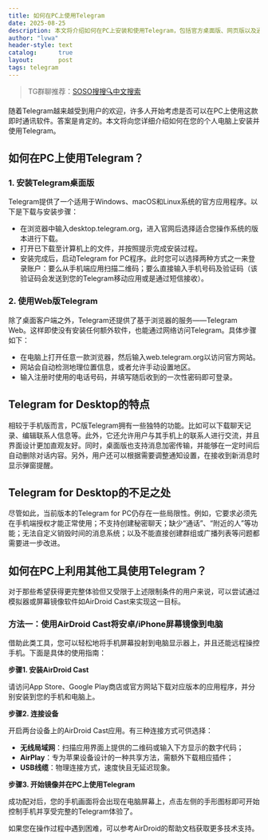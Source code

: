 ```yaml
---
title: 如何在PC上使用Telegram
date: 2025-08-25
description: 本文将介绍如何在PC上安装和使用Telegram，包括官方桌面版、网页版以及通过模拟器或投屏工具的方式。适合希望在电脑上使用Telegram的用户。
author: "lvwa"
header-style: text
catalog:      true
layout:       post
tags: telegram
---
```


>TG群聊推荐：[SOSO搜搜🔍中文搜索](https://t.me/lvwapro)

随着Telegram越来越受到用户的欢迎，许多人开始考虑是否可以在PC上使用这款即时通讯软件。答案是肯定的。本文将向您详细介绍如何在您的个人电脑上安装并使用Telegram。

## 如何在PC上使用Telegram？

### 1. 安装Telegram桌面版

Telegram提供了一个适用于Windows、macOS和Linux系统的官方应用程序。以下是下载与安装步骤：

- 在浏览器中输入desktop.telegram.org，进入官网后选择适合您操作系统的版本进行下载。
- 打开已下载至计算机上的文件，并按照提示完成安装过程。
- 安装完成后，启动Telegram for PC程序。此时您可以选择两种方式之一来登录账户：要么从手机端应用扫描二维码；要么直接输入手机号码及验证码（该验证码会发送到您的Telegram移动应用或是通过短信接收）。

### 2. 使用Web版Telegram

除了桌面客户端之外，Telegram还提供了基于浏览器的服务——Telegram Web。这样即使没有安装任何额外软件，也能通过网络访问Telegram。具体步骤如下：

- 在电脑上打开任意一款浏览器，然后输入web.telegram.org以访问官方网站。
- 网站会自动检测地理位置信息，或者允许手动设置地区。
- 输入注册时使用的电话号码，并填写随后收到的一次性密码即可登录。

## Telegram for Desktop的特点

相较于手机版而言，PC版Telegram拥有一些独特的功能。比如可以下载聊天记录、编辑联系人信息等。此外，它还允许用户与其手机上的联系人进行交流，并且界面设计更加直观友好。同时，桌面版也支持消息加密传输，并能够在一定时间后自动删除对话内容。另外，用户还可以根据需要调整通知设置，在接收到新消息时显示弹窗提醒。

## Telegram for Desktop的不足之处

尽管如此，当前版本的Telegram for PC仍存在一些局限性。例如，它要求必须先在手机端授权才能正常使用；不支持创建秘密聊天；缺少“通话”、“附近的人”等功能；无法自定义销毁时间的消息系统；以及不能直接创建群组或广播列表等问题都需要进一步改进。

## 如何在PC上利用其他工具使用Telegram？

对于那些希望获得更完整体验但又受限于上述限制条件的用户来说，可以尝试通过模拟器或屏幕镜像软件如AirDroid Cast来实现这一目标。

### 方法一：使用AirDroid Cast将安卓/iPhone屏幕镜像到电脑

借助此类工具，您可以轻松地将手机屏幕投射到电脑显示器上，并且还能远程操控手机。下面是具体的使用指南：

**步骤1. 安装AirDroid Cast**

请访问App Store、Google Play商店或官方网站下载对应版本的应用程序，并分别安装到您的手机和电脑上。

**步骤2. 连接设备**

开启两台设备上的AirDroid Cast应用。有三种连接方式可供选择：
- **无线局域网**：扫描应用界面上提供的二维码或输入下方显示的数字代码；
- **AirPlay**：专为苹果设备设计的一种共享方法，需额外下载相应插件；
- **USB线缆**：物理连接方式，速度快且无延迟现象。

**步骤3. 开始镜像并在PC上使用Telegram**

成功配对后，您的手机画面将会出现在电脑屏幕上，点击左侧的手形图标即可开始控制手机并享受完整的Telegram体验了。

如果您在操作过程中遇到困难，可以参考AirDroid的帮助文档获取更多技术支持。